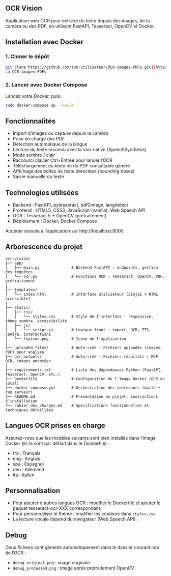 ## OCR Vision

Application web OCR pour extraire du texte depuis des images, de la caméra ou des PDF, en utilisant FastAPI, Tesseract, OpenCV et Docker.

## Installation avec Docker

### 1. Cloner le dépôt

```bash
git clone https://github.com/ton-utilisateur/OCR-images-PDFs.git](https://github.com/Keming956/OCR-images-PDFs
cd OCR-images-PDFs
```

### 2. Lancer avec Docker Compose
Lancez votre Docker, puis:
```bash
sudo docker-compose up --build
```

## Fonctionnalités

- Import d’images ou capture depuis la caméra
- Prise en charge des PDF
- Détection automatique de la langue
- Lecture du texte reconnu avec la voix native (SpeechSynthesis)
- Mode sombre / clair
- Raccourci clavier Ctrl+Entrée pour lancer l’OCR
- Téléchargement du texte ou du PDF consultable généré
- Affichage des boîtes de texte détectées (bounding boxes)
- Saisie manuelle du texte

## Technologies utilisées

- Backend : FastAPI, pytesseract, pdf2image, langdetect
- Frontend : HTML5, CSS3, JavaScript (vanilla), Web Speech API
- OCR : Tesseract 5 + OpenCV (prétraitement)
- Déploiement : Docker, Docker Compose

Accéder ensuite à l'application sur http://localhost:8000

## Arborescence du projet

```
ocr-vision/
├── app/
│   ├── main.py              # Backend FastAPI : endpoints, gestion des requêtes
│   └── ocr.py               # Fonctions OCR : Tesseract, OpenCV, PDF, prétraitement
│
├── templates/
│   └── index.html           # Interface utilisateur (Jinja2 + HTML accessible)
│
├── static/
│   ├── css/
│   │   └── styles.css       # Style de l’interface : responsive, thème sombre, accessibilité
│   ├── js/
│   │   └── script.js        # Logique front : import, OCR, TTS, caméra, interactions
│   └── favicon.png          # Icône de l’application
│
├── uploaded_files/          # Auto-créé – Fichiers uploadés (images, PDF) pour analyse
├── ocr_outputs/             # Auto-créé – Fichiers résultats : PDF OCR, images annotées
│
├── requirements.txt         # Liste des dépendances Python (FastAPI, Tesseract, OpenCV, etc.)
├── Dockerfile               # Configuration de l’image Docker (OCR en local)
├── docker-compose.yml       # Orchestration des conteneurs (build + run serveur)
├── README.md                # Présentation du projet, instructions d’installation
└── cahier_des_charges.md    # Spécifications fonctionnelles et techniques détaillées
```

## Langues OCR prises en charge

Assurez-vous que les modèles suivants sont bien installés dans l’image Docker (ils le sont par défaut dans le Dockerfile) :

- fra : Français
- eng : Anglais
- spa : Espagnol
- deu : Allemand
- ita : Italien

## Personnalisation

- Pour ajouter d'autres langues OCR : modifier le Dockerfile et ajouter le paquet tesseract-ocr-XXX correspondant.
- Pour personnaliser le thème : modifier les couleurs dans `styles.css`.
- La lecture vocale dépend du navigateur (Web Speech API).

## Debug

Deux fichiers sont générés automatiquement dans le dossier courant lors de l’OCR :
- `debug_original.png` : image originale
- `debug_processed.png` : image après prétraitement OpenCV
